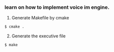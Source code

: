### learn on how to implement voice im engine.

1. Generate Makefile by cmake
```sh
$ cmake .
```

2. Generate the executive file
```sh
$ make
```
